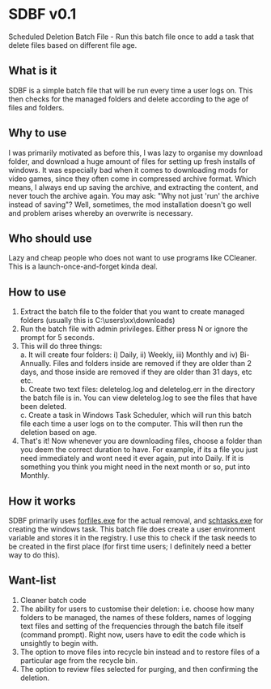 # SDBF v0.1
Scheduled Deletion Batch File - Run this batch file once to add a task that delete files based on different file age.

## What is it
SDBF is a simple batch file that will be run every time a user logs on. This then checks for the managed folders and delete according to the age of files and folders.

## Why to use
I was primarily motivated as before this, I was lazy to organise my download folder, and download a huge amount of files for setting up fresh installs of windows. It was especially bad when it comes to downloading mods for video games, since they often come in compressed archive format. Which means, I always end up saving the archive, and extracting the content, and never touch the archive again. You may ask: "Why not just 'run' the archive instead of saving"? Well, sometimes, the mod installation doesn't go well and problem arises whereby an overwrite is necessary.

## Who should use
Lazy and cheap people who does not want to use programs like CCleaner. This is a launch-once-and-forget kinda deal.

## How to use
  1. Extract the batch file to the folder that you want to create managed folders (usually this is C:\users\xx\downloads)
  2. Run the batch file with admin privileges. Either press N or ignore the prompt for 5 seconds.
  3. This will do three things:<br>
    a. It will create four folders: i) Daily, ii) Weekly, iii) Monthly and iv) Bi-Annually. Files and folders inside <Daily> are removed if they are older than 2 days, and those inside <Monthly> are removed if they are older than 31 days, etc etc.<br>
    b. Create two text files: deletelog.log and deletelog.err in the directory the batch file is in. You can view deletelog.log to see the files that have been deleted.<br>
    c. Create a task <ScheduledDeletionTask> in Windows Task Scheduler, which will run this batch file each time a user logs on to the computer. This will then run the           deletion based on age.<br>
  4. That's it! Now whenever you are downloading files, choose a folder than you deem the correct duration to have. For example, if its a file you just need immediately and wont need it ever again, put into Daily. If it is something you think you might need in the next month or so, put into Monthly.
  
## How it works
SDBF primarily uses [forfiles.exe](https://docs.microsoft.com/en-us/windows-server/administration/windows-commands/forfiles "Microsoft Docs: Forfiles") for the actual removal, and [schtasks.exe](https://docs.microsoft.com/en-us/windows-server/administration/windows-commands/schtasks "Microsoft Docs: Schtasks") for creating the windows task. This batch file does create a user environment variable and stores it in the registry. I use this to check if the task needs to be created in the first place (for first time users; I definitely need a better way to do this).
  
## Want-list
  1. Cleaner batch code
  2. The ability for users to customise their deletion: i.e. choose how many folders to be managed, the names of these folders, names of logging text files and setting of the frequencies through the batch file itself (command prompt). Right now, users have to edit the code which is unsightly to begin with.
  3. The option to move files into recycle bin instead and to restore files of a particular age from the recycle bin.
  4. The option to review files selected for purging, and then confirming the deletion.
